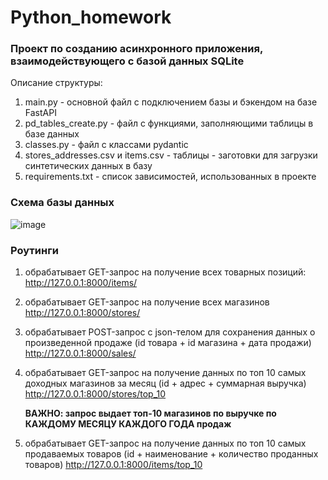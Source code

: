 # Python_homework
### Проект по созданию асинхронного приложения, взаимодействующего с базой данных SQLite

Описание структуры:
1. main.py - основной файл с подключением базы и бэкендом на базе FastAPI
2. pd_tables_create.py - файл с функциями, заполняющими таблицы в базе данных
3. classes.py - файл с классами pydantic
4. stores_addresses.csv и items.csv - таблицы - заготовки для загрузки синтетических данных в базу
5. requirements.txt - список зависимостей, использованных в проекте

### Схема базы данных
![image](https://user-images.githubusercontent.com/88885135/210854934-a2678712-c99d-4ea1-9878-4f046e9d32e1.png)

### Роутинги

1. обрабатывает GET-запрос на получение всех товарных позиций: http://127.0.0.1:8000/items/
2. обрабатывает GET-запрос на получение всех магазинов http://127.0.0.1:8000/stores/
3. обрабатывает POST-запрос с json-телом для сохранения данных о произведенной продаже (id товара + id магазина + дата продажи) http://127.0.0.1:8000/sales/
4. обрабатывает GET-запрос на получение данных по топ 10 самых доходных магазинов за месяц (id + адрес + суммарная выручка) http://127.0.0.1:8000/stores/top_10
   
   **ВАЖНО: запрос выдает топ-10 магазинов по выручке по КАЖДОМУ МЕСЯЦУ КАЖДОГО ГОДА продаж**
5. обрабатывает GET-запрос на получение данных по топ 10 самых продаваемых товаров (id + наименование + количество проданных товаров) http://127.0.0.1:8000/items/top_10
